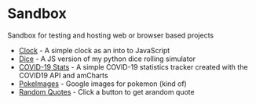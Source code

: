 # Sandbox
Sandbox for testing and hosting web or browser based projects
* [Clock](https://val8119.github.io/sandbox/javascript_clock/) - A simple clock as an into to JavaScript
* [Dice](https://val8119.github.io/sandbox/javascript_dice_simulator/) - A JS version of my python dice rolling simulator
* [COVID-19 Stats](https://val8119.github.io/sandbox/covid-19_stats/) - A simple COVID-19 statistics tracker created with the COVID19 API and amCharts
* [PokeImages](https://val8119.github.io/sandbox/poke_images/) - Google images for pokemon (kind of)
* [Random Quotes](https://val8119.github.io/sandbox/random_quotes/) - Click a button to get arandom quote
